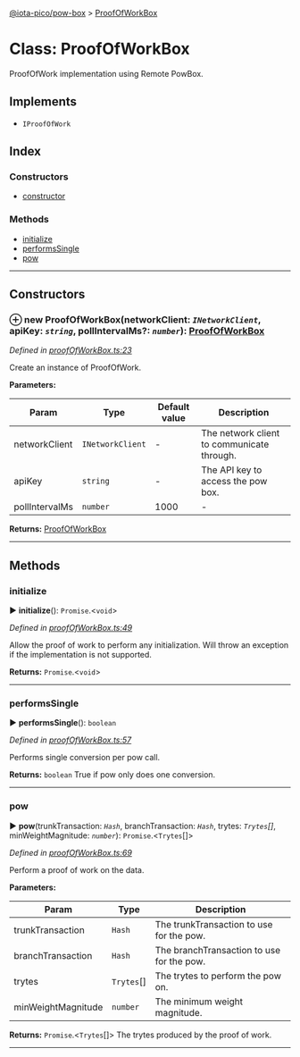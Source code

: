 [@iota-pico/pow-box](../README.md) > [ProofOfWorkBox](../classes/proofofworkbox.md)



# Class: ProofOfWorkBox


ProofOfWork implementation using Remote PowBox.

## Implements

* `IProofOfWork`

## Index

### Constructors

* [constructor](proofofworkbox.md#constructor)


### Methods

* [initialize](proofofworkbox.md#initialize)
* [performsSingle](proofofworkbox.md#performssingle)
* [pow](proofofworkbox.md#pow)



---
## Constructors
<a id="constructor"></a>


### ⊕ **new ProofOfWorkBox**(networkClient: *`INetworkClient`*, apiKey: *`string`*, pollIntervalMs?: *`number`*): [ProofOfWorkBox](proofofworkbox.md)


*Defined in [proofOfWorkBox.ts:23](https://github.com/iotaeco/iota-pico-pow-box/blob/c6707db/src/proofOfWorkBox.ts#L23)*



Create an instance of ProofOfWork.


**Parameters:**

| Param | Type | Default value | Description |
| ------ | ------ | ------ | ------ |
| networkClient | `INetworkClient`  | - |   The network client to communicate through. |
| apiKey | `string`  | - |   The API key to access the pow box. |
| pollIntervalMs | `number`  | 1000 |   - |





**Returns:** [ProofOfWorkBox](proofofworkbox.md)

---


## Methods
<a id="initialize"></a>

###  initialize

► **initialize**(): `Promise`.<`void`>



*Defined in [proofOfWorkBox.ts:49](https://github.com/iotaeco/iota-pico-pow-box/blob/c6707db/src/proofOfWorkBox.ts#L49)*



Allow the proof of work to perform any initialization. Will throw an exception if the implementation is not supported.




**Returns:** `Promise`.<`void`>





___

<a id="performssingle"></a>

###  performsSingle

► **performsSingle**(): `boolean`



*Defined in [proofOfWorkBox.ts:57](https://github.com/iotaeco/iota-pico-pow-box/blob/c6707db/src/proofOfWorkBox.ts#L57)*



Performs single conversion per pow call.




**Returns:** `boolean`
True if pow only does one conversion.






___

<a id="pow"></a>

###  pow

► **pow**(trunkTransaction: *`Hash`*, branchTransaction: *`Hash`*, trytes: *`Trytes`[]*, minWeightMagnitude: *`number`*): `Promise`.<`Trytes`[]>



*Defined in [proofOfWorkBox.ts:69](https://github.com/iotaeco/iota-pico-pow-box/blob/c6707db/src/proofOfWorkBox.ts#L69)*



Perform a proof of work on the data.


**Parameters:**

| Param | Type | Description |
| ------ | ------ | ------ |
| trunkTransaction | `Hash`   |  The trunkTransaction to use for the pow. |
| branchTransaction | `Hash`   |  The branchTransaction to use for the pow. |
| trytes | `Trytes`[]   |  The trytes to perform the pow on. |
| minWeightMagnitude | `number`   |  The minimum weight magnitude. |





**Returns:** `Promise`.<`Trytes`[]>
The trytes produced by the proof of work.






___


